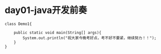 # day01-java开发前奏

```
class Demo1{

	public static void main(String[] args){
	    System.out.println("祝大家今晚考好点，考不好不要紧，继续努力！！");
	}
}
```


